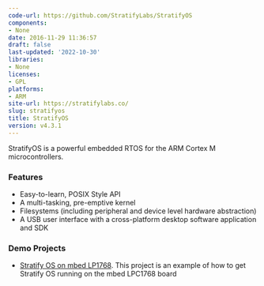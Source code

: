 ```yaml
---
code-url: https://github.com/StratifyLabs/StratifyOS
components:
- None
date: 2016-11-29 11:36:57
draft: false
last-updated: '2022-10-30'
libraries:
- None
licenses:
- GPL
platforms:
- ARM
site-url: https://stratifylabs.co/
slug: stratifyos
title: StratifyOS
version: v4.3.1
---
```

StratifyOS is a powerful embedded RTOS for the ARM Cortex M microcontrollers.

<!--more-->

### Features
- Easy-to-learn, POSIX Style API
- A multi-tasking, pre-emptive kernel
- Filesystems (including peripheral and device level hardware abstraction)
- A USB user interface with a cross-platform desktop software application and SDK


### Demo Projects
- [Stratify OS on mbed LP1768](https://www.hackster.io/tgil/stratity-os-running-on-mbed-lpc1768-1679d7). This project is an example of how to get Stratify OS running on the mbed LPC1768 board
